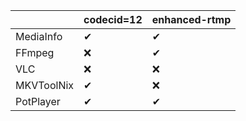 | |codecid=12|enhanced-rtmp|
|:----|:----|:----|
|MediaInfo |✔|✔|
|FFmpeg|❌|✔|
|VLC|❌|❌|
|MKVToolNix|✔|❌|
|PotPlayer|✔|✔|
